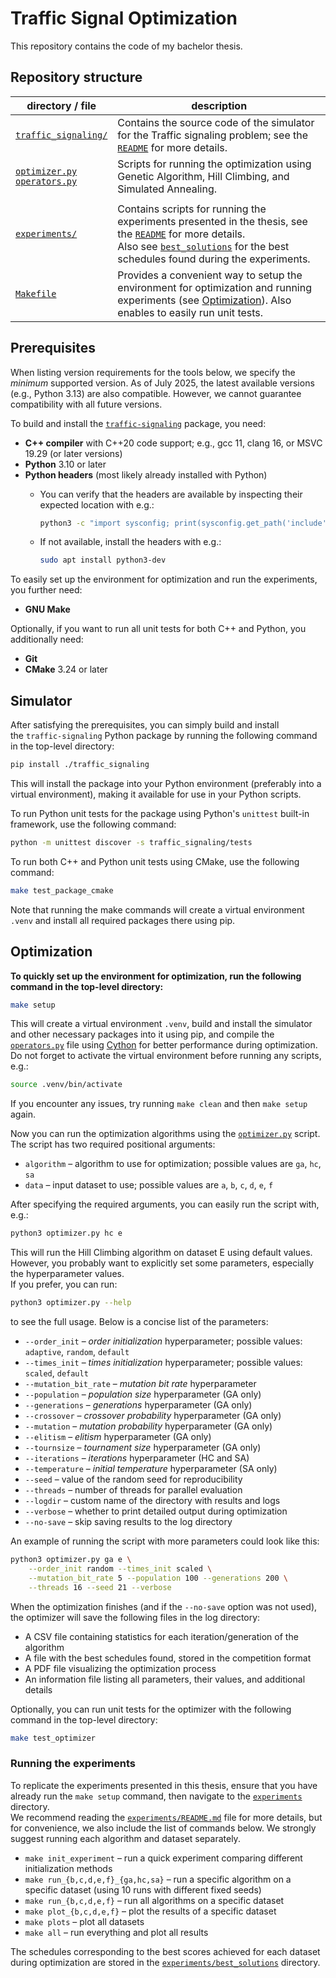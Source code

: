 # Traffic Signal Optimization

This repository contains the code of my bachelor thesis.

## Repository structure

| directory / file | description |
|------------------|-------------|
| [`traffic_signaling/`](./traffic_signaling/README.md) | Contains the source code of the simulator for the Traffic signaling problem; see the [`README`](./traffic_signaling/README.md) for more details. |
| [`optimizer.py`](./optimizer.py) </br> [`operators.py`](./operators.py) | Scripts for running the optimization using Genetic Algorithm, Hill Climbing, and Simulated Annealing. |
| | |
| [`experiments/`](./experiments/README.md) | Contains scripts for running the experiments presented in the thesis, see the [`README`](./experiments/README.md) for more details. </br> Also see [`best_solutions`](./experiments/best_solutions/README.md) for the best schedules found during the experiments. |
| [`Makefile`](./Makefile) | Provides a convenient way to setup the environment for optimization and running experiments (see [Optimization](#optimization)). Also enables to easily run unit tests.  |

## Prerequisites

When listing version requirements for the tools below, we specify the *minimum* supported version. As of July 2025, the latest available versions (e.g., Python 3.13) are also compatible. However, we cannot guarantee compatibility with all future versions.

To build and install the [`traffic-signaling`](./traffic_signaling/README.md) package, you need:

- **C++ compiler** with C++20 code support; e.g., gcc 11, clang 16, or MSVC 19.29 (or later versions)
- **Python** 3.10 or later
- **Python headers** (most likely already installed with Python)
  - You can verify that the headers are available by inspecting their expected location with e.g.:
  
    ```bash
    python3 -c "import sysconfig; print(sysconfig.get_path('include'))"
    ```
  - If not available, install the headers with e.g.:
  
    ```bash
    sudo apt install python3-dev
    ```

To easily set up the environment for optimization and run the experiments, you further need:

- **GNU Make**

Optionally, if you want to run all unit tests for both C++ and Python, you additionally need:

- **Git**
- **CMake** 3.24 or later

## Simulator

After satisfying the prerequisites, you can simply build and install  
the `traffic-signaling` Python package by running the following command in the top-level directory:

```bash
pip install ./traffic_signaling
```
This will install the package into your Python environment (preferably into a virtual environment), making it available for use in your Python scripts.

To run Python unit tests for the package using Python's `unittest` built-in framework, use the following command:

```bash
python -m unittest discover -s traffic_signaling/tests
```

To run both C++ and Python unit tests using CMake, use the following command:

```bash
make test_package_cmake
```

Note that running the make commands will create a virtual environment `.venv` and install all required packages there using pip.

## Optimization

**To quickly set up the environment for optimization, run the following command in the top-level directory:**

```bash
make setup
```

This will create a virtual environment `.venv`, build and install the simulator and other necessary packages into it using pip, and compile the [`operators.py`](./operators.py) file using [Cython](https://cython.org/) for better performance during optimization.  
Do not forget to activate the virtual environment before running any scripts, e.g.:

```bash
source .venv/bin/activate
```

If you encounter any issues, try running `make clean` and then `make setup` again.

Now you can run the optimization algorithms using the [`optimizer.py`](./optimizer.py) script. The script has two required positional arguments:

- `algorithm` – algorithm to use for optimization; possible values are `ga`, `hc`, `sa`
- `data` – input dataset to use; possible values are `a`, `b`, `c`, `d`, `e`, `f`

After specifying the required arguments, you can easily run the script with, e.g.:

```bash
python3 optimizer.py hc e
```

This will run the Hill Climbing algorithm on dataset E using default values. However, you probably want to explicitly set some parameters, especially the hyperparameter values.  
If you prefer, you can run:

```bash
python3 optimizer.py --help
```

to see the full usage. Below is a concise list of the parameters:

- `--order_init` – *order initialization* hyperparameter; possible values: `adaptive`, `random`, `default`
- `--times_init` – *times initialization* hyperparameter; possible values: `scaled`, `default`
- `--mutation_bit_rate` – *mutation bit rate* hyperparameter
- `--population` – *population size* hyperparameter (GA only)
- `--generations` – *generations* hyperparameter (GA only)
- `--crossover` – *crossover probability* hyperparameter (GA only)
- `--mutation` – *mutation probability* hyperparameter (GA only)
- `--elitism` – *elitism* hyperparameter (GA only)
- `--tournsize` – *tournament size* hyperparameter (GA only)
- `--iterations` – *iterations* hyperparameter (HC and SA)
- `--temperature` – *initial temperature* hyperparameter (SA only)
- `--seed` – value of the random seed for reproducibility
- `--threads` – number of threads for parallel evaluation
- `--logdir` – custom name of the directory with results and logs
- `--verbose` – whether to print detailed output during optimization
- `--no-save` – skip saving results to the log directory

An example of running the script with more parameters could look like this:

```bash
python3 optimizer.py ga e \
    --order_init random --times_init scaled \
    --mutation_bit_rate 5 --population 100 --generations 200 \
    --threads 16 --seed 21 --verbose
```

When the optimization finishes (and if the `--no-save` option was not used), the optimizer will save the following files in the log directory:

- A CSV file containing statistics for each iteration/generation of the algorithm
- A file with the best schedules found, stored in the competition format
- A PDF file visualizing the optimization process
- An information file listing all parameters, their values, and additional details

Optionally, you can run unit tests for the optimizer with the following command in the top-level directory:

```bash
make test_optimizer
```
### Running the experiments

To replicate the experiments presented in this thesis, ensure that you have already run the `make setup` command, then navigate to the [`experiments`](./experiments) directory.  
We recommend reading the [`experiments/README.md`](./experiments/README.md) file for more details, but for convenience, we also include the list of commands below. We strongly suggest running each algorithm and dataset separately.

- `make init_experiment` – run a quick experiment comparing different initialization methods
- `make run_{b,c,d,e,f}_{ga,hc,sa}` – run a specific algorithm on a specific dataset (using 10 runs with different fixed seeds)
- `make run_{b,c,d,e,f}` – run all algorithms on a specific dataset
- `make plot_{b,c,d,e,f}` – plot the results of a specific dataset
- `make plots` – plot all datasets
- `make all` – run everything and plot all results

The schedules corresponding to the best scores achieved for each dataset during optimization are stored in the [`experiments/best_solutions`](./experiments/best_solutions) directory.

